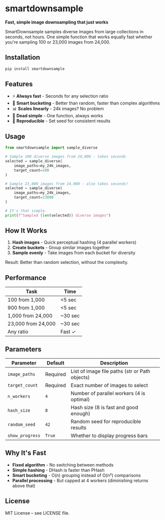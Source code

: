 # smartdownsample

**Fast, simple image downsampling that just works**

SmartDownsample samples diverse images from large collections in seconds, not hours. One simple function that works equally fast whether you're sampling 100 or 23,000 images from 24,000.

## Installation

```bash
pip install smartdownsample
```

## Features

- ⚡ **Always fast** - Seconds for any selection ratio
- 🎯 **Smart bucketing** - Better than random, faster than complex algorithms
- 📊 **Scales linearly** - 24k images? No problem
- 🔧 **Dead simple** - One function, always works
- 🎲 **Reproducible** - Set seed for consistent results

## Usage

```python
from smartdownsample import sample_diverse

# Sample 100 diverse images from 24,000 - takes seconds
selected = sample_diverse(
    image_paths=my_24k_images,
    target_count=100
)

# Sample 23,000 images from 24,000 - also takes seconds!
selected = sample_diverse(
    image_paths=my_24k_images,
    target_count=23000
)

# It's that simple.
print(f"Sampled {len(selected)} diverse images")
```

## How It Works

1. **Hash images** - Quick perceptual hashing (4 parallel workers)
2. **Create buckets** - Group similar images together
3. **Sample evenly** - Take images from each bucket for diversity

Result: Better than random selection, without the complexity.

## Performance

| Task | Time |
|------|------|
| 100 from 1,000 | <5 sec |
| 900 from 1,000 | <5 sec |
| 1,000 from 24,000 | ~30 sec |
| 23,000 from 24,000 | ~30 sec |
| Any ratio | Fast ✓ |

## Parameters

| Parameter | Default | Description |
|-----------|---------|-------------|
| `image_paths` | Required | List of image file paths (str or Path objects) |
| `target_count` | Required | Exact number of images to select |
| `n_workers` | `4` | Number of parallel workers (4 is optimal) |
| `hash_size` | `8` | Hash size (8 is fast and good enough) |
| `random_seed` | `42` | Random seed for reproducible results |
| `show_progress` | `True` | Whether to display progress bars |

## Why It's Fast

- **Fixed algorithm** - No switching between methods
- **Simple hashing** - DHash is faster than PHash
- **Smart bucketing** - O(n) grouping instead of O(n²) comparisons
- **Parallel processing** - But capped at 4 workers (diminishing returns above that)

## License

MIT License – see LICENSE file.